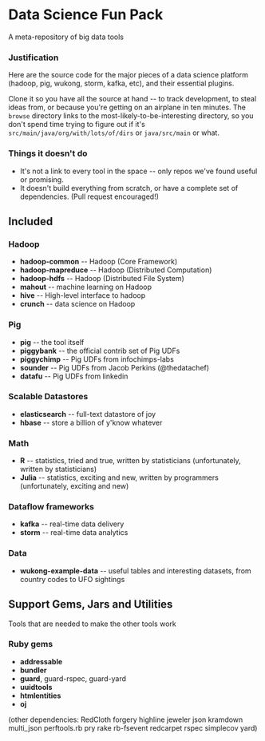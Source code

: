 # Data Science Fun Pack

A meta-repository of big data tools

### Justification

Here are the source code for the major pieces of a data science platform (hadoop, pig, wukong, storm, kafka, etc), and their essential plugins. 

Clone it so you have all the source at hand -- to track development, to steal ideas from, or because you're getting on an airplane in ten minutes. The `browse` directory links to the most-likely-to-be-interesting directory, so you don't spend time trying to figure out if it's `src/main/java/org/with/lots/of/dirs` or `java/src/main` or what.

### Things it doesn't do

* It's not a link to every tool in the space -- only repos we've found useful or promising.
* It doesn't build everything from scratch, or have a complete set of dependencies. (Pull request encouraged!)

## Included

### Hadoop

* **hadoop-common**    -- Hadoop (Core Framework)
* **hadoop-mapreduce** -- Hadoop (Distributed Computation)
* **hadoop-hdfs**      -- Hadoop (Distributed File System)
* **mahout**	       -- machine learning on Hadoop
* **hive**             -- High-level interface to hadoop
* **crunch**           -- data science on Hadoop

### Pig

* **pig**              -- the tool itself
* **piggybank**        -- the official contrib set of Pig UDFs
* **piggychimp**       -- Pig UDFs from infochimps-labs
* **sounder**          -- Pig UDFs from Jacob Perkins (@thedatachef)
* **datafu**           -- Pig UDFs from linkedin

### Scalable Datastores

* **elasticsearch**    -- full-text datastore of joy
* **hbase**            -- store a billion of y'know whatever

### Math

* **R**                -- statistics, tried and true, written by statisticians (unfortunately, written by statisticians)
* **Julia**            -- statistics, exciting and new, written by programmers (unfortunately, exciting and new)

### Dataflow frameworks

* **kafka**            -- real-time data delivery
* **storm**            -- real-time data analytics

### Data

* **wukong-example-data** -- useful tables and interesting datasets, from country codes to UFO sightings

## Support Gems, Jars and Utilities

Tools that are needed to make the other tools work

### Ruby gems

* **addressable**
* **bundler**
* **guard**, guard-rspec, guard-yard
* **uuidtools**
* **htmlentities**
* **oj**

(other dependencies: RedCloth forgery highline jeweler json kramdown multi_json perftools.rb pry rake rb-fsevent redcarpet rspec simplecov yard)
